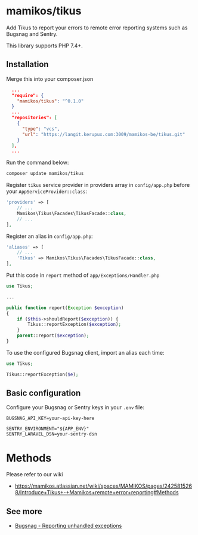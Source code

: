# mamikos/tikus

Add Tikus to report your errors to remote error reporting systems such as Bugsnag and Sentry. 

This library supports PHP 7.4+.

## Installation

Merge this into your composer.json

```json
  ...
  "require": {
    "mamikos/tikus": "^0.1.0"
  }
  ...
  "repositories": [
    {
      "type": "vcs",
      "url": "https://langit.kerupux.com:3009/mamikos-be/tikus.git"
    }
  ],
  ...
```

Run the command below:
```bash
composer update mamikos/tikus
```

Register `tikus` service provider in providers array in `config/app.php` before your `AppServiceProvider::class`:

```php
'providers' => [
    // ...
    Mamikos\Tikus\Facades\TikusFacade::class,
    // ...
],
```

Register an alias in `config/app.php`:

```php
'aliases' => [
    // ...
    'Tikus' => Mamikos\Tikus\Facades\TikusFacade::class,
],
```

Put this code in `report` method of `app/Exceptions/Handler.php`

```php
use Tikus;

...

public function report(Exception $exception)
{
    if ($this->shouldReport($exception)) {
        Tikus::reportException($exception);
    }
    parent::report($exception);
}
```

To use the configured Bugsnag client, import an alias each time:

```php
use Tikus;

Tikus::reportException($e);
```

## Basic configuration

Configure your Bugsnag or Sentry keys in your `.env` file:

```
BUGSNAG_API_KEY=your-api-key-here

SENTRY_ENVIRONMENT="${APP_ENV}"
SENTRY_LARAVEL_DSN=your-sentry-dsn
```

# Methods

Please refer to our wiki
- https://mamikos.atlassian.net/wiki/spaces/MAMIKOS/pages/2425815268/Introduce+Tikus+-+Mamikos+remote+error+reporting#Methods

## See more
- [Bugsnag - Reporting unhandled exceptions](https://docs.bugsnag.com/platforms/php/laravel/#reporting-unhandled-exceptions)

